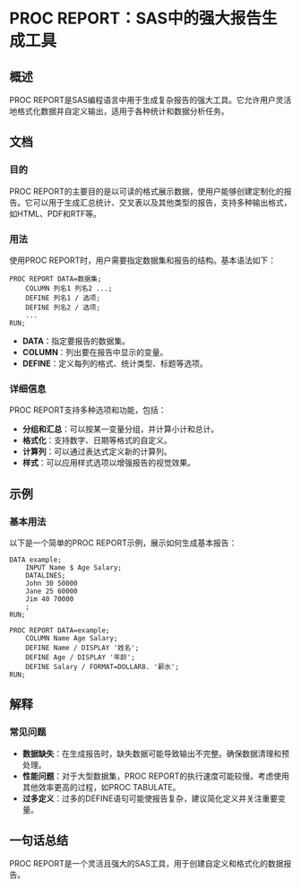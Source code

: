 <!--
Meta Description: # PROC REPORT：SAS中的强大报告生成工具 ## 概述 PROC REPORT是SAS编程语言中用于生成复杂报告的强大工具。它允许用户灵活地格式化数据并自定义输出，适用于各种统计和数据分析任务。 ## 文档 ### 目的 PROC REPORT的主要目的是以可读的格式展示数据，使用户能够...
Meta Keywords: proc, define, data, report, column
-->

# PROC REPORT：SAS中的强大报告生成工具

## 概述
PROC REPORT是SAS编程语言中用于生成复杂报告的强大工具。它允许用户灵活地格式化数据并自定义输出，适用于各种统计和数据分析任务。

## 文档
### 目的
PROC REPORT的主要目的是以可读的格式展示数据，使用户能够创建定制化的报告。它可以用于生成汇总统计、交叉表以及其他类型的报告，支持多种输出格式，如HTML、PDF和RTF等。

### 用法
使用PROC REPORT时，用户需要指定数据集和报告的结构。基本语法如下：

```sas
PROC REPORT DATA=数据集;
    COLUMN 列名1 列名2 ...;
    DEFINE 列名1 / 选项;
    DEFINE 列名2 / 选项;
    ...
RUN;
```

- **DATA**：指定要报告的数据集。
- **COLUMN**：列出要在报告中显示的变量。
- **DEFINE**：定义每列的格式、统计类型、标题等选项。

### 详细信息
PROC REPORT支持多种选项和功能，包括：
- **分组和汇总**：可以按某一变量分组，并计算小计和总计。
- **格式化**：支持数字、日期等格式的自定义。
- **计算列**：可以通过表达式定义新的计算列。
- **样式**：可以应用样式选项以增强报告的视觉效果。

## 示例
### 基本用法
以下是一个简单的PROC REPORT示例，展示如何生成基本报告：

```sas
DATA example;
    INPUT Name $ Age Salary;
    DATALINES;
    John 30 50000
    Jane 25 60000
    Jim 40 70000
    ;
RUN;

PROC REPORT DATA=example;
    COLUMN Name Age Salary;
    DEFINE Name / DISPLAY '姓名';
    DEFINE Age / DISPLAY '年龄';
    DEFINE Salary / FORMAT=DOLLAR8. '薪水';
RUN;
```

## 解释
### 常见问题
- **数据缺失**：在生成报告时，缺失数据可能导致输出不完整。确保数据清理和预处理。
- **性能问题**：对于大型数据集，PROC REPORT的执行速度可能较慢。考虑使用其他效率更高的过程，如PROC TABULATE。
- **过多定义**：过多的DEFINE语句可能使报告复杂，建议简化定义并关注重要变量。

## 一句话总结
PROC REPORT是一个灵活且强大的SAS工具，用于创建自定义和格式化的数据报告。
